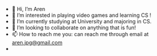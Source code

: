 - 👋 Hi, I’m Aren
- 👀 I’m interested in playing video games and learning CS !
- 🌱 I’m currently studying at University and majoring in CS.
- 💞️ I’m looking to collaborate on anything that is fun!
- 📫 How to reach me you: can reach me through email at aren.jpg@gmail.com
-

<!---
meltyblend/meltyblend is a ✨ special ✨ repository because its `README.md` (this file) appears on your GitHub profile.
You can click the Preview link to take a look at your changes.
--->
